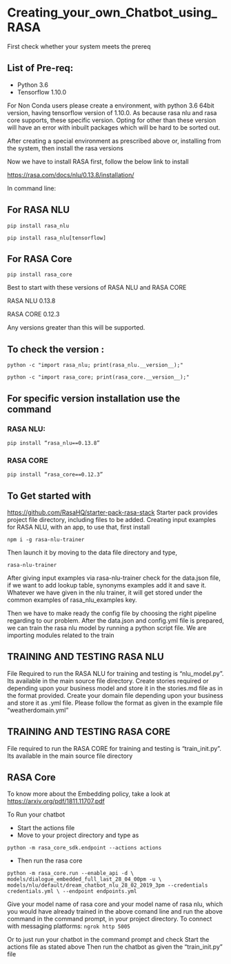# Creating_your_own_Chatbot_using_RASA

First check whether your system meets the prereq

## List of Pre-req:
* Python 3.6
* Tensorflow 1.10.0

For Non Conda users please create a environment, with python 3.6 64bit version, having tensorflow version of 1.10.0. As because rasa nlu and rasa core supports, these specific version. Opting for other than these version will have an error with inbuilt packages which will be hard to be sorted out. 

After creating a special environment as prescribed above or, installing from the system, then install the rasa versions

Now we have to install RASA first, follow the below link to install

https://rasa.com/docs/nlu/0.13.8/installation/

In command line:

## For RASA NLU

```pip install rasa_nlu```

```pip install rasa_nlu[tensorflow]```

## For RASA Core

```pip install rasa_core```

Best to start with these versions of RASA NLU and RASA CORE

RASA NLU 0.13.8

RASA CORE  0.12.3

Any versions greater than this will be supported.

## To check the version :
```python -c "import rasa_nlu; print(rasa_nlu.__version__);"```

```python -c "import rasa_core; print(rasa_core.__version__);"```
## For specific version installation use the command
### RASA NLU:
```pip install “rasa_nlu==0.13.8”```
### RASA CORE
```pip install “rasa_core==0.12.3”```
## To Get started with
https://github.com/RasaHQ/starter-pack-rasa-stack
Starter pack provides project file directory, including files to be added.
Creating input examples for RASA NLU, with an app, to use that, first install

```npm i -g rasa-nlu-trainer```

Then launch it by moving to the data file directory and type,

```rasa-nlu-trainer```

After giving input examples via rasa-nlu-trainer check for the data.json file, if we want to add lookup table, synonyms examples add it and save it. Whatever we have given in the nlu trainer, it will get stored under the common examples of rasa_nlu_examples key.

Then we have to make ready the config file by choosing the right pipeline regarding to our problem.
After the data.json and config.yml file is prepared, we can train the rasa nlu model by running a python script file. We are importing modules related to the train

## TRAINING AND TESTING RASA NLU 
File Required to run the RASA NLU for training and testing is “nlu_model.py”. Its available in the main source file directory.
Create stories required or depending upon your business model and store it in the stories.md file as in the format provided.
Create your domain file depending upon your business and store it as .yml file. Please follow the format as given in the example file “weatherdomain.yml”

## TRAINING AND TESTING RASA CORE
File required to run the RASA CORE for training and testing is “train_init.py”. Its available in the main source file directory

## RASA Core
To know more about the Embedding policy, take a look at
https://arxiv.org/pdf/1811.11707.pdf

To Run your chatbot 
* Start the actions file 
* Move to your project directory and type as

```python -m rasa_core_sdk.endpoint --actions actions```
* Then run the rasa core 

```python -m rasa_core.run --enable_api -d \ models/dialogue_embedded_full_last_28_04_00pm -u \ models/nlu/default/dream_chatbot_nlu_28_02_2019_3pm --credentials credentials.yml \ --endpoint endpoints.yml```

Give your model name of rasa core and your model name of rasa nlu, which you would have already trained in the above comand line and run the above command in the command prompt, in your project directory.
To connect with messaging platforms:
```ngrok http 5005```

Or to just run your chatbot in the command prompt and check 
Start the actions file as stated above
Then run the chatbot as given the “train_init.py” file



